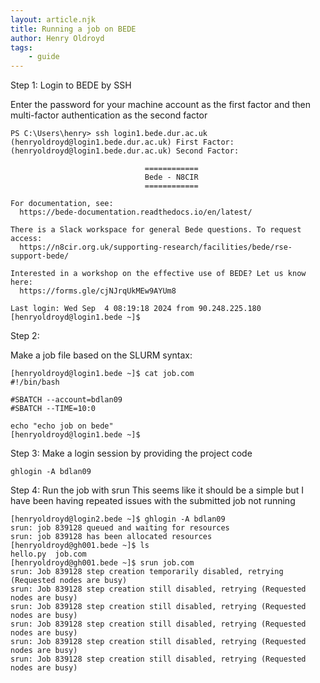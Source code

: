 ```yaml
---
layout: article.njk
title: Running a job on BEDE
author: Henry Oldroyd
tags:
    - guide
---
```


Step 1: Login to BEDE by SSH

Enter the password for your machine account as the first factor and then multi-factor authentication as the second factor

```
PS C:\Users\henry> ssh login1.bede.dur.ac.uk
(henryoldroyd@login1.bede.dur.ac.uk) First Factor:
(henryoldroyd@login1.bede.dur.ac.uk) Second Factor:

                              ============
                              Bede - N8CIR
                              ============

For documentation, see:
  https://bede-documentation.readthedocs.io/en/latest/

There is a Slack workspace for general Bede questions. To request access:
  https://n8cir.org.uk/supporting-research/facilities/bede/rse-support-bede/

Interested in a workshop on the effective use of BEDE? Let us know here:
  https://forms.gle/cjNJrqUkMEw9AYUm8

Last login: Wed Sep  4 08:19:18 2024 from 90.248.225.180
[henryoldroyd@login1.bede ~]$
```

Step 2:

Make a job file based on the SLURM syntax:


```
[henryoldroyd@login1.bede ~]$ cat job.com
#!/bin/bash

#SBATCH --account=bdlan09
#SBATCH --TIME=10:0

echo "echo job on bede"
[henryoldroyd@login1.bede ~]$
```


Step 3:
Make a login session by providing the project code

```
ghlogin -A bdlan09
```

Step 4:
Run the job with srun
This seems like it should be a simple but I have been having repeated issues with the submitted job not running

```
[henryoldroyd@login2.bede ~]$ ghlogin -A bdlan09
srun: job 839128 queued and waiting for resources
srun: job 839128 has been allocated resources
[henryoldroyd@gh001.bede ~]$ ls
hello.py  job.com
[henryoldroyd@gh001.bede ~]$ srun job.com
srun: Job 839128 step creation temporarily disabled, retrying (Requested nodes are busy)
srun: Job 839128 step creation still disabled, retrying (Requested nodes are busy)
srun: Job 839128 step creation still disabled, retrying (Requested nodes are busy)
srun: Job 839128 step creation still disabled, retrying (Requested nodes are busy)
srun: Job 839128 step creation still disabled, retrying (Requested nodes are busy)
srun: Job 839128 step creation still disabled, retrying (Requested nodes are busy)
```